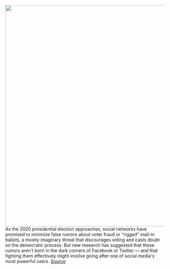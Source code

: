 <img src='https://cdn.vox-cdn.com/thumbor/LLwthrjsWynOTaFbi_nkguuH_Fo=/0x0:5370x4010/1200x800/filters:focal(2256x1576:3114x2434)/cdn.vox-cdn.com/uploads/chorus_image/image/67583857/1265094982.jpg.0.jpg' width='700px' /><br/>
As the 2020 presidential election approaches, social networks have promised to minimize false rumors about voter fraud or “rigged” mail-in ballots, a mostly imaginary threat that discourages voting and casts doubt on the democratic process. But new research has suggested that these rumors aren't born in the dark corners of Facebook or Twitter — and that fighting them effectively might involve going after one of social media's most powerful users.
<a href='https://www.theverge.com/2020/10/5/21499009/harvard-berkman-klein-center-paper-voting-misinformation-trump-tweets-media-framing'> Source <a/>